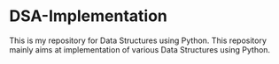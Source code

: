 # DSA-Implementation
This is my repository for Data Structures using Python. This repository mainly aims at implementation of various Data Structures using Python.
